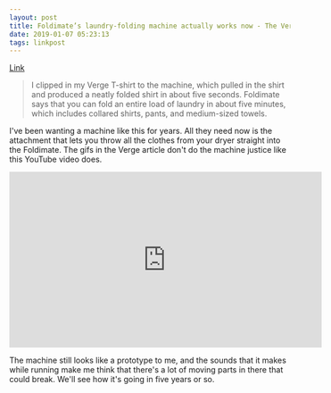 ```yaml
---
layout: post
title: Foldimate’s laundry-folding machine actually works now - The Verge
date: 2019-01-07 05:23:13
tags: linkpost
---
```

[Link](https://www.theverge.com/2019/1/7/18171441/foldimate-laundry-folding-robot-ces-2019)

> I clipped in my Verge T-shirt to the machine, which pulled in the shirt and produced a neatly folded shirt in about five seconds. Foldimate says that you can fold an entire load of laundry in about five minutes, which includes collared shirts, pants, and medium-sized towels.

I've been wanting a machine like this for years. All they need now is the attachment that lets you throw all the clothes from your dryer straight into the Foldimate. The gifs in the Verge article don't do the machine justice like this YouTube video does.

<div class="video-container">
<iframe width="560" height="315" src="https://www.youtube-nocookie.com/embed/qHljT48dz-U" frameborder="0" allow="accelerometer; autoplay; encrypted-media; gyroscope; picture-in-picture" allowfullscreen></iframe>
</div>

The machine still looks like a prototype to me, and the sounds that it makes while running make me think that there's a lot of moving parts in there that could break. We'll see how it's going in five years or so.
